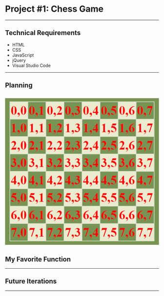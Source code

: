 # Project #1:  Chess Game

---

## Technical Requirements

- HTML
- CSS
- JavaScript
- jQuery
- Visual Studio Code

---

## Planning 

![Planning for the project](/images/board.PNG)
---

## My Favorite Function 

---

## Future Iterations 


---

## 